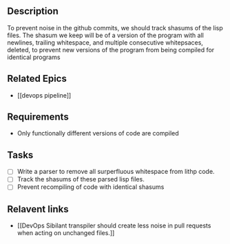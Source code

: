 
## Description

To prevent noise in the github commits, we should track shasums of the lisp files.
The shasum we keep will be of a version of the program with all newlines, trailing whitespace, and multiple consecutive whitepsaces, deleted, to prevent new versions of the program from being compiled for identical programs
## Related Epics

- [[devops pipeline]]
## Requirements

- Only functionally different versions of code are compiled
## Tasks 

- [ ] Write a parser to remove all surperfluous whitespace from lithp code.
- [ ] Track the shasums of these parsed lisp files.
- [ ] Prevent recompiling of code with identical shasums

## Relavent links

- [[DevOps Sibilant transpiler should create less noise in pull requests when acting on unchanged files.]]

